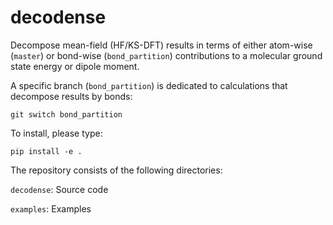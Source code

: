 # decodense
Decompose mean-field (HF/KS-DFT) results in terms of either atom-wise (``master``) or bond-wise (``bond_partition``) contributions to a molecular ground state energy or dipole moment.

A specific branch (``bond_partition``) is dedicated to calculations that decompose results by bonds:

``git switch bond_partition``

To install, please type:

``pip install -e .``

The repository consists of the following directories:

``decodense``: Source code

``examples``: Examples

